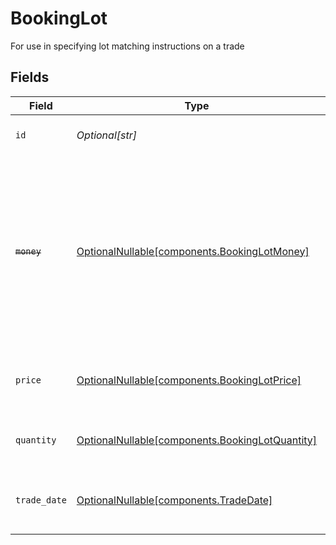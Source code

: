 # BookingLot

For use in specifying lot matching instructions on a trade


## Fields

| Field                                                                                                                                                            | Type                                                                                                                                                             | Required                                                                                                                                                         | Description                                                                                                                                                      | Example                                                                                                                                                          |
| ---------------------------------------------------------------------------------------------------------------------------------------------------------------- | ---------------------------------------------------------------------------------------------------------------------------------------------------------------- | ---------------------------------------------------------------------------------------------------------------------------------------------------------------- | ---------------------------------------------------------------------------------------------------------------------------------------------------------------- | ---------------------------------------------------------------------------------------------------------------------------------------------------------------- |
| `id`                                                                                                                                                             | *Optional[str]*                                                                                                                                                  | :heavy_minus_sign:                                                                                                                                               | User-specified ID for the lot                                                                                                                                    | client-provided-lot-id                                                                                                                                           |
| ~~`money`~~                                                                                                                                                      | [OptionalNullable[components.BookingLotMoney]](../../models/components/bookinglotmoney.md)                                                                       | :heavy_minus_sign:                                                                                                                                               | : warning: ** DEPRECATED **: This will be removed in a future release, please migrate away from it as soon as possible.<br/><br/>Deprecated; use the price field instead |                                                                                                                                                                  |
| `price`                                                                                                                                                          | [OptionalNullable[components.BookingLotPrice]](../../models/components/bookinglotprice.md)                                                                       | :heavy_minus_sign:                                                                                                                                               | Lot price in the same currency as the trade price                                                                                                                | {<br/>"value": "2.50"<br/>}                                                                                                                                      |
| `quantity`                                                                                                                                                       | [OptionalNullable[components.BookingLotQuantity]](../../models/components/bookinglotquantity.md)                                                                 | :heavy_minus_sign:                                                                                                                                               | Lot quantity                                                                                                                                                     | {<br/>"value": "2.50"<br/>}                                                                                                                                      |
| `trade_date`                                                                                                                                                     | [OptionalNullable[components.TradeDate]](../../models/components/tradedate.md)                                                                                   | :heavy_minus_sign:                                                                                                                                               | Trade date for this lot specifically                                                                                                                             | 2024-07-19 00:00:00 +0000 UTC                                                                                                                                    |